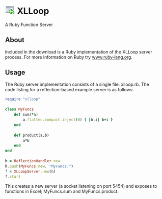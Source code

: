 # ![XLLoop](./logo.gif) XLLoop 
A Ruby Function Server

## About

Included in the download is a Ruby implementation of the XLLoop server process. For more information on Ruby try www.ruby-lang.org.

## Usage

The Ruby server implementation consists of a single file: xlloop.rb. The code listing for a reflection-based example server is as follows:

```ruby
require "xlloop"

class MyFuncs
	def sum(*a)
		a.flatten.compact.inject(0) { |b,i| b+i }
	end
	
	def product(a,b)
		a*b
	end
end

h = ReflectionHandler.new
h.push(MyFuncs.new, "MyFuncs.")
f = XLLoopServer.new(h)
f.start
```

This creates a new server (a socket listening on port 5454) and exposes to functions in Excel; MyFuncs.sum and MyFuncs.product.